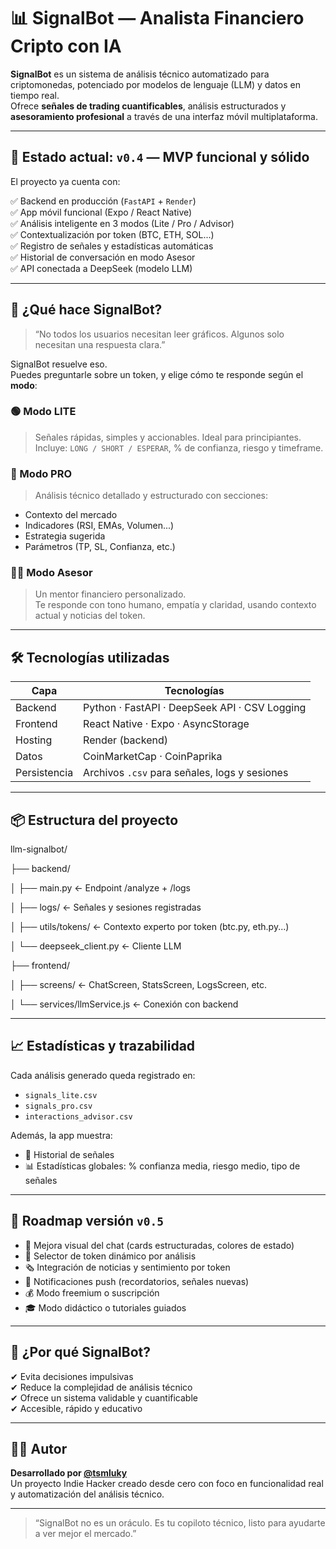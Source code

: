 # 📊 SignalBot — Analista Financiero Cripto con IA

**SignalBot** es un sistema de análisis técnico automatizado para criptomonedas, potenciado por modelos de lenguaje (LLM) y datos en tiempo real.  
Ofrece **señales de trading cuantificables**, análisis estructurados y **asesoramiento profesional** a través de una interfaz móvil multiplataforma.

---

## 🚀 Estado actual: `v0.4` — MVP funcional y sólido

El proyecto ya cuenta con:

✅ Backend en producción (`FastAPI` + `Render`)  
✅ App móvil funcional (Expo / React Native)  
✅ Análisis inteligente en 3 modos (Lite / Pro / Advisor)  
✅ Contextualización por token (BTC, ETH, SOL...)  
✅ Registro de señales y estadísticas automáticas  
✅ Historial de conversación en modo Asesor  
✅ API conectada a DeepSeek (modelo LLM)

---

## 🧠 ¿Qué hace SignalBot?

> “No todos los usuarios necesitan leer gráficos. Algunos solo necesitan una respuesta clara.”

SignalBot resuelve eso.  
Puedes preguntarle sobre un token, y elige cómo te responde según el **modo**:

### 🟢 Modo LITE
> Señales rápidas, simples y accionables. Ideal para principiantes.  
Incluye: `LONG / SHORT / ESPERAR`, % de confianza, riesgo y timeframe.

### 🧠 Modo PRO
> Análisis técnico detallado y estructurado con secciones:
- Contexto del mercado
- Indicadores (RSI, EMAs, Volumen...)
- Estrategia sugerida
- Parámetros (TP, SL, Confianza, etc.)

### 👨‍🏫 Modo Asesor
> Un mentor financiero personalizado.  
Te responde con tono humano, empatía y claridad, usando contexto actual y noticias del token.

---

## 🛠️ Tecnologías utilizadas

| Capa        | Tecnologías                                     |
|-------------|-------------------------------------------------|
| Backend     | Python · FastAPI · DeepSeek API · CSV Logging  |
| Frontend    | React Native · Expo · AsyncStorage             |
| Hosting     | Render (backend)                               |
| Datos       | CoinMarketCap · CoinPaprika                    |
| Persistencia| Archivos `.csv` para señales, logs y sesiones  |

---

## 📦 Estructura del proyecto

llm-signalbot/

├── backend/

│ ├── main.py ← Endpoint /analyze + /logs

│ ├── logs/ ← Señales y sesiones registradas

│ ├── utils/tokens/ ← Contexto experto por token (btc.py, eth.py...)

│ └── deepseek_client.py ← Cliente LLM

├── frontend/

│ ├── screens/ ← ChatScreen, StatsScreen, LogsScreen, etc.

│ └── services/llmService.js ← Conexión con backend


---

## 📈 Estadísticas y trazabilidad

Cada análisis generado queda registrado en:
- `signals_lite.csv`
- `signals_pro.csv`
- `interactions_advisor.csv`

Además, la app muestra:
- 📜 Historial de señales
- 📊 Estadísticas globales: % confianza media, riesgo medio, tipo de señales

---

## 🧭 Roadmap versión `v0.5`

- 🎨 Mejora visual del chat (cards estructuradas, colores de estado)
- 🔄 Selector de token dinámico por análisis
- 🗞️ Integración de noticias y sentimiento por token
- 🔔 Notificaciones push (recordatorios, señales nuevas)
- 💰 Modo freemium o suscripción
- 🎓 Modo didáctico o tutoriales guiados

---

## 🤖 ¿Por qué SignalBot?

✔ Evita decisiones impulsivas  
✔ Reduce la complejidad de análisis técnico  
✔ Ofrece un sistema validable y cuantificable  
✔ Accesible, rápido y educativo

---

## 👨‍💻 Autor

**Desarrollado por [@tsmluky](https://github.com/tsmluky)**  
Un proyecto Indie Hacker creado desde cero con foco en funcionalidad real y automatización del análisis técnico.

---

> “SignalBot no es un oráculo. Es tu copiloto técnico, listo para ayudarte a ver mejor el mercado.”
